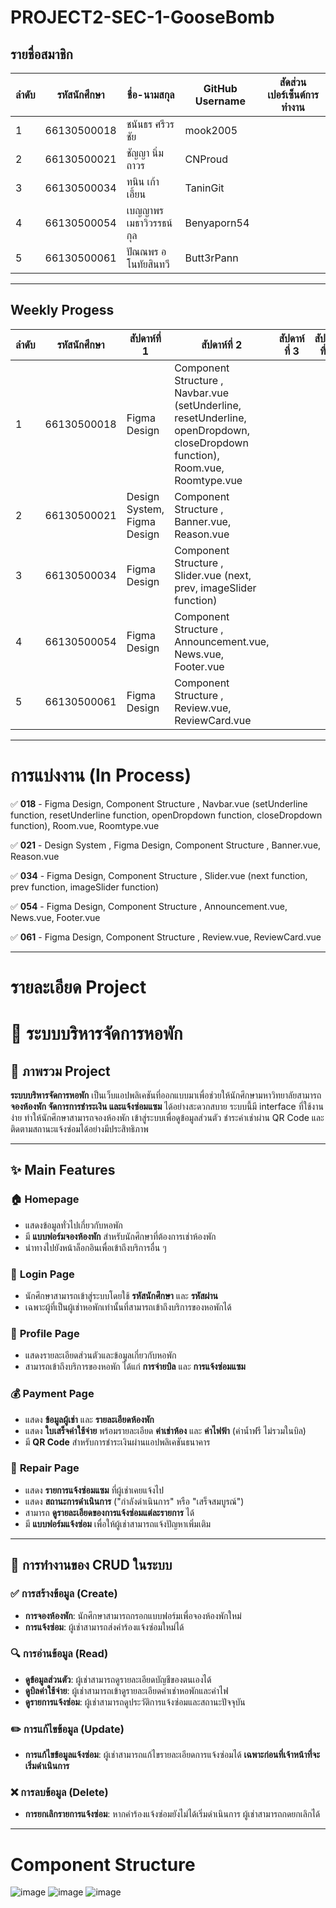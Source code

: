 # PROJECT2-SEC-1-GooseBomb

## รายชื่อสมาชิก

| ลำดับ | รหัสนักศึกษา   | ชื่อ-นามสกุล                 | GitHub Username | สัดส่วนเปอร์เซ็นต์การทำงาน |
|-------|-----------------|---------------------|-----------------|-----------------|
| 1     | 66130500018     | ชนันธร ศรีวรชัย         |   mook2005      | |
| 2     | 66130500021     | ชัญญา นิ่มถาวร         |    CNProud       | |
| 3     | 66130500034     | ทนิน เก้าเอี้ยน          |    TaninGit      | |
| 4     | 66130500054     | เบญญาพร เมธาวิวรรธน์กุล  |    Benyaporn54   | |
| 5     | 66130500061     | ปัณณพร อโนทัยสินทวี     |    Butt3rPann    | |

-------------

## Weekly Progess

| ลำดับ | รหัสนักศึกษา   |      สัปดาห์ที่ 1     |     สัปดาห์ที่ 2   |    สัปดาห์ที่ 3    |    สัปดาห์ที่ 4    |
|------|--------------|-----------------|-----------------|-----------------|-----------------|
| 1     | 66130500018     |    Figma Design  | Component Structure , Navbar.vue (setUnderline, resetUnderline, openDropdown, closeDropdown function), Room.vue, Roomtype.vue |
| 2     | 66130500021     |    Design System, Figma Design  | Component Structure , Banner.vue, Reason.vue |
| 3     | 66130500034     |    Figma Design  | Component Structure , Slider.vue (next, prev, imageSlider function)|
| 4     | 66130500054     |    Figma Design  | Component Structure , Announcement.vue, News.vue, Footer.vue |
| 5     | 66130500061     |    Figma Design  | Component Structure , Review.vue, ReviewCard.vue |

--------------


# การแบ่งงาน (In Process)

✅ **018** - Figma Design, Component Structure , Navbar.vue (setUnderline function, resetUnderline function, openDropdown function, closeDropdown function), Room.vue, Roomtype.vue

✅ **021** - Design System , Figma Design, Component Structure , Banner.vue, Reason.vue

✅ **034** - Figma Design, Component Structure , Slider.vue (next function, prev function, imageSlider function)

✅ **054** - Figma Design, Component Structure , Announcement.vue, News.vue, Footer.vue

✅ **061** - Figma Design, Component Structure , Review.vue, ReviewCard.vue

--------------

# รายละเอียด Project

# 📌 **ระบบบริหารจัดการหอพัก**

## 📖 **ภาพรวม Project**

**ระบบบริหารจัดการหอพัก** เป็นเว็บแอปพลิเคชันที่ออกแบบมาเพื่อช่วยให้นักศึกษามหาวิทยาลัยสามารถ **จองห้องพัก จัดการการชำระเงิน และแจ้งซ่อมแซม** ได้อย่างสะดวกสบาย ระบบนี้มี interface ที่ใช้งานง่าย ทำให้นักศึกษาสามารถจองห้องพัก เข้าสู่ระบบเพื่อดูข้อมูลส่วนตัว ชำระค่าเช่าผ่าน QR Code และติดตามสถานะแจ้งซ่อมได้อย่างมีประสิทธิภาพ

---

## ✨ **Main Features**

### 🏠 **Homepage**
- แสดงข้อมูลทั่วไปเกี่ยวกับหอพัก
- มี **แบบฟอร์มจองห้องพัก** สำหรับนักศึกษาที่ต้องการเช่าห้องพัก
- นำทางไปยังหน้าล็อกอินเพื่อเข้าถึงบริการอื่น ๆ

### 🔐 **Login Page**
- นักศึกษาสามารถเข้าสู่ระบบโดยใช้ **รหัสนักศึกษา** และ **รหัสผ่าน**
- เฉพาะผู้ที่เป็นผู้เช่าหอพักเท่านั้นที่สามารถเข้าถึงบริการของหอพักได้

### 👤 **Profile Page**
- แสดงรายละเอียดส่วนตัวและข้อมูลเกี่ยวกับหอพัก
- สามารถเข้าถึงบริการของหอพัก ได้แก่ **การจ่ายบิล** และ **การแจ้งซ่อมแซม**

### 💰 **Payment Page**
- แสดง **ข้อมูลผู้เช่า** และ **รายละเอียดห้องพัก**
- แสดง **ใบเสร็จค่าใช้จ่าย** พร้อมรายละเอียด **ค่าเช่าห้อง** และ **ค่าไฟฟ้า** (ค่าน้ำฟรี ไม่รวมในบิล)
- มี **QR Code** สำหรับการชำระเงินผ่านแอปพลิเคชันธนาคาร

### 🔧 **Repair Page**
- แสดง **รายการแจ้งซ่อมแซม** ที่ผู้เช่าเคยแจ้งไป
- แสดง **สถานะการดำเนินการ** ("กำลังดำเนินการ" หรือ "เสร็จสมบูรณ์")
- สามารถ **ดูรายละเอียดของการแจ้งซ่อมแต่ละรายการ** ได้
- มี **แบบฟอร์มแจ้งซ่อม** เพื่อให้ผู้เช่าสามารถแจ้งปัญหาเพิ่มเติม

---

## 🔄 **การทำงานของ CRUD ในระบบ**

### ✅ การสร้างข้อมูล (Create)
- **การจองห้องพัก**: นักศึกษาสามารถกรอกแบบฟอร์มเพื่อจองห้องพักใหม่
- **การแจ้งซ่อม**: ผู้เช่าสามารถส่งคำร้องแจ้งซ่อมใหม่ได้

### 🔍 การอ่านข้อมูล (Read)
- **ดูข้อมูลส่วนตัว**: ผู้เช่าสามารถดูรายละเอียดบัญชีของตนเองได้
- **ดูบิลค่าใช้จ่าย**: ผู้เช่าสามารถเข้าดูรายละเอียดค่าเช่าหอพักและค่าไฟ
- **ดูรายการแจ้งซ่อม**: ผู้เช่าสามารถดูประวัติการแจ้งซ่อมและสถานะปัจจุบัน

### ✏️ การแก้ไขข้อมูล (Update)
- **การแก้ไขข้อมูลแจ้งซ่อม**: ผู้เช่าสามารถแก้ไขรายละเอียดการแจ้งซ่อมได้ **เฉพาะก่อนที่เจ้าหน้าที่จะเริ่มดำเนินการ**

### ❌ การลบข้อมูล (Delete)
- **การยกเลิกรายการแจ้งซ่อม**: หากคำร้องแจ้งซ่อมยังไม่ได้เริ่มดำเนินการ ผู้เช่าสามารถกดยกเลิกได้

---

# Component Structure
![image](https://github.com/user-attachments/assets/9b9f1187-0fe3-4942-b7b9-5e0dad0bb785)
![image](https://github.com/user-attachments/assets/b15f5f6d-c617-485b-95de-50b8458f739b)
![image](https://github.com/user-attachments/assets/a8e43c64-4cf8-4c12-90ad-a9b7849f1b43)

